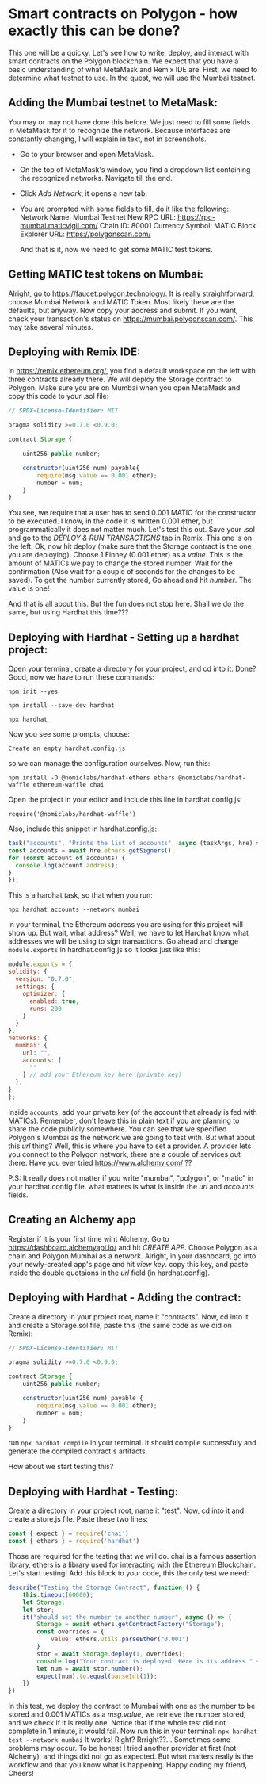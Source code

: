 # Smart contracts on Polygon - how exactly this can be done?

This one will be a quicky. Let's see how to write, deploy, and interact with smart contracts on the Polygon blockchain. We expect that you have a basic understanding of what MetaMask and Remix IDE are.
First, we need to determine what testnet to use. In the quest, we will use the Mumbai testnet. 

## Adding the Mumbai testnet to MetaMask:
You may or may not have done this before. We just need to fill some fields in MetaMask for it to recognize the network. Because interfaces are constantly changing, I will explain in text, not in screenshots.  
- Go to your browser and open MetaMask.
- On the top of MetaMask's window, you find a dropdown list containing the recognized networks. Navigate till the end.
- Click _Add Network_, it opens a new tab.
- You are prompted with some fields to fill, do it like the following:
  Network Name: Mumbai Testnet
  New RPC URL: https://rpc-mumbai.maticvigil.com/
  Chain ID: 80001
  Currency Symbol: MATIC
  Block Explorer URL: https://polygonscan.com/

  And that is it, now we need to get some MATIC test tokens.

## Getting MATIC test tokens on Mumbai:
Alright, go to https://faucet.polygon.technology/. It is really straightforward, choose Mumbai Network and MATIC Token. Most likely these are the defaults, but anyway. Now copy your address and submit. If you want, check your transaction's status on https://mumbai.polygonscan.com/. This may take several minutes.

## Deploying with Remix IDE:
In https://remix.ethereum.org/, you find a default workspace on the left with three contracts already there. We will deploy the Storage contract to Polygon. Make sure you are on Mumbai when you open MetaMask and copy this code to your .sol file:
```js
// SPDX-License-Identifier: MIT

pragma solidity >=0.7.0 <0.9.0;

contract Storage {

    uint256 public number;

    constructor(uint256 num) payable{
        require(msg.value == 0.001 ether);
        number = num;
    }
}

```
You see, we require that a user has to send 0.001 MATIC for the constructor to be executed. I know, in the code it is written 0.001 ether, but programmatically it does not matter much. Let's test this out.
Save your .sol and go to the _DEPLOY & RUN TRANSACTIONS_ tab in Remix. This one is on the left. Ok, now hit deploy (make sure that the Storage contract is the one you are deploying). Choose 1 Finney (0.001 ether) as a _value_. This is the amount of MATICs we pay to change the stored number. Wait for the confirmation (Also wait for a couple of seconds for the changes to be saved). To get the number currently stored, Go ahead and hit _number_. The value is one! 

And that is all about this. But the fun does not stop here. Shall we do the same, but using Hardhat this time??? 

## Deploying with Hardhat - Setting up a hardhat project:
 Open your terminal, create a directory for your project, and cd into it. Done? Good, now we have to run these commands:
  
  ``` npm init --yes ```
  
  ``` npm install --save-dev hardhat ```
  
  ``` npx hardhat ```
  
  Now you see some prompts, choose:
  
  ``` Create an empty hardhat.config.js ```
  
  so we can manage the configuration ourselves.
  Now, run this:
  
  ``` npm install -D @nomiclabs/hardhat-ethers ethers @nomiclabs/hardhat-waffle ethereum-waffle chai ```
  
  Open the project in your editor and include this line in hardhat.config.js:
  
  ``` require('@nomiclabs/hardhat-waffle') ```
  
  Also, include this snippet in hardhat.config.js:
  
  ```js
  task("accounts", "Prints the list of accounts", async (taskArgs, hre) => {
  const accounts = await hre.ethers.getSigners();
  for (const account of accounts) {
    console.log(account.address);
  }
  });
  ```
  
  This is a hardhat task, so that when you run:
  
  ``` npx hardhat accounts --network mumbai ```
  
  in your terminal, the Ethereum address you are using for this project will show up.
  But wait, what address? Well, we have to let Hardhat know what addresses we will be using to sign transactions.
  Go ahead and change ```module.exports``` in hardhat.config.js so it looks just like this:
  
  ```js
  module.exports = {
  solidity: {
    version: "0.7.0",
    settings: {
      optimizer: {
        enabled: true,
        runs: 200
      }
    }
  },
  networks: {
    mumbai: {
      url: "",
      accounts: [
        ""
      ] // add your Ethereum key here (private key)
    },
  }
};
```

Inside ``` accounts ```, add your private key (of the account that already is fed with MATICs). Remember, don't leave this in plain text if you are planning to share the code publicly somewhere. You can see that we specified Polygon's Mumbai as the network we are going to test with. But what about this _url_ thing? Well, this is where you have to set a provider. A provider lets you connect to the Polygon network, there are a couple of services out there. Have you ever tried https://www.alchemy.com/ ?? 

P.S: It really does not matter if you write "mumbai", "polygon", or "matic" in your hardhat.config file. what matters is what is inside the _url_ and _accounts_ fields.  
## Creating an Alchemy app
Register if it is your first time wiht Alchemy. Go to https://dashboard.alchemyapi.io/ and hit _CREATE APP_. Choose Polygon as a chain and Polygon Mumbai as a network. Alright, in your dashboard, go into your newly-created app's page and hit _view key_. copy this key, and paste inside the double quotaions in the _url_ field (in hardhat.config).
## Deploying with Hardhat - Adding the contract:
Create a directory in your project root, name it "contracts". Now, cd into it and create a Storage.sol file, paste this (the same code as we did on Remix):
```js
// SPDX-License-Identifier: MIT

pragma solidity >=0.7.0 <0.9.0;

contract Storage {
    uint256 public number;

    constructor(uint256 num) payable {
        require(msg.value == 0.001 ether);
        number = num;
    }
}

```
 run ``` npx hardhat compile ``` in your terminal. It should compile successfuly and generate the compiled contract's artifacts.

 How about we start testing this?

 ## Deploying with Hardhat - Testing:
 Create a directory in your project root, name it "test". Now, cd into it and create a store.js file. Paste these two lines:
 ```js
const { expect } = require('chai')
const { ethers } = require('hardhat')
 ```
Those are required for the testing that we will do. chai is a famous assertion library, ethers is a library used for interacting with the Ethereum Blockchain. Let's start testing!
Add this block to your code, this the only test we need:
```js
describe("Testing the Storage Contract", function () {
    this.timeout(60000);
    let Storage;
    let stor;
    it("should set the number to another number", async () => {
        Storage = await ethers.getContractFactory("Storage");
        const overrides = {
            value: ethers.utils.parseEther("0.001")
        }
        stor = await Storage.deploy(1, overrides);
        console.log("Your contract is deployed! Here is its address " + stor.address)
        let num = await stor.number();
        expect(num).to.equal(parseInt(1));
    })
})
```
In this test, we deploy the contract to Mumbai with one as the number to be stored and 0.001 MATICs as a _msg.value_, we retrieve the number stored, and we check if it is really one. Notice that if the whole test did not complete in 1 minute, it would fail.
Now run this in your terminal: 
``` npx hardhat test --network mumbai ```
It works! Right? Rrright??...
Sometimes some problems may occur. To be honest I tried another provider at first (not Alchemy), and things did not go as expected. But what matters really is the workflow and that you know what is happening. Happy coding my friend, Cheers!


